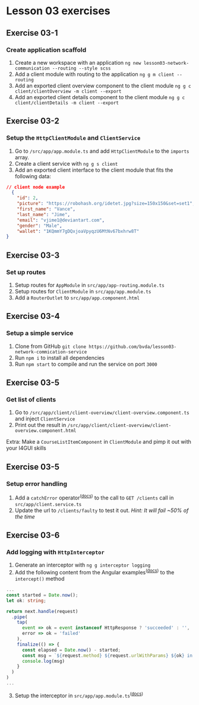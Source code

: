 # Lesson 03 exercises

## Exercise 03-1
### Create application scaffold

1. Create a new workspace with an application `ng new lesson03-network-communication --routing --style scss`
2. Add a client module with routing to the application `ng g m client --routing`
3. Add an exported client overview component to the client module `ng g c client/clientOverview -m client --export`
4. Add an exported client details component to the client module `ng g c client/clientDetails -m client --export`

## Exercise 03-2
### Setup the `HttpClientModule` and `ClientService`

1. Go to `/src/app/app.module.ts` and add `HttpClientModule` to the `imports` array.
2. Create a client service with `ng g s client`
3. Add an exported client interface to the client module that fits the following data:
```json
// client node example
  {
    "id": 2,
    "picture": "https://robohash.org/idetet.jpg?size=150x150&set=set1",
    "first_name": "Vance",
    "last_name": "Jime",
    "email": "vjime1@deviantart.com",
    "gender": "Male",
    "wallet": "1KQmmY7gDQxjoaVpyqzU6MtNv67bxhrw8T"
}
```

## Exercise 03-3
### Set up routes

1. Setup routes for `AppModule` in `src/app/app-routing.module.ts`
2. Setup routes for `ClientModule` in `src/app/app.module.ts`
3. Add a `RouterOutlet` to `src/app/app.component.html`

## Exercise 03-4
### Setup a simple service
1. Clone from GitHub `git clone https://github.com/bvda/lesson03-network-commication-service`
2. Run `npm i` to install all dependencies
3. Run `npm start` to compile and run the service on port `3000`

## Exercise 03-5
### Get list of clients 

1. Go to `/src/app/client/client-overview/client-overview.component.ts` and inject `ClientService`
2. Print out the result in `/src/app/client/client-overview/client-overview.component.html`

Extra: Make a `CourseListItemComponent` in `ClientModule` and pimp it out with your I4GUI skills

## Exercise 03-5
### Setup error handling
1. Add a `catchError` operator<sup>(<a href="https://rxjs.dev/api/operators/catchError">docs</a>)</sup> to the call to `GET /clients` call in `src/app/client.service.ts`
2. Update the url to `/clients/faulty` to test it out. _Hint: It will fail ~50% of the time_

## Exercise 03-6
### Add logging with `HttpInterceptor`

1. Generate an interceptor with `ng g interceptor logging`
2. Add the following content from the Angular examples<sup>(<a href="https://angular.io/guide/example-apps-list#server-communication">docs</a>)</sup> to the `intercept()` method
```typescript
...
const started = Date.now();
let ok: string;

return next.handle(request)
  .pipe(
    tap(
      event => ok = event instanceof HttpResponse ? 'succeeded' : '',
      error => ok = 'failed'
    ),
    finalize(() => {
      const elapsed = Date.now() - started;
      const msg = `${request.method} ${request.urlWithParams} ${ok} in ${elapsed} ms.`;
      console.log(msg)
    }
  )
)
... 
```
3. Setup the interceptor in `src/app/app.module.ts`<sup>(<a href="https://angular.io/guide/http#provide-the-interceptor">docs</a>)</sup>